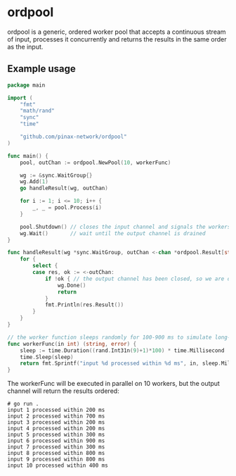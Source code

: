# ordpool

ordpool is a generic, ordered worker pool that accepts a continuous stream of input, processes it concurrently and
returns the results in the same order as the input.

## Example usage

```go
package main

import (
	"fmt"
	"math/rand"
	"sync"
	"time"

	"github.com/pinax-network/ordpool"
)

func main() {
	pool, outChan := ordpool.NewPool(10, workerFunc)

	wg := &sync.WaitGroup{}
	wg.Add(1)
	go handleResult(wg, outChan)

	for i := 1; i <= 10; i++ {
		_, _ = pool.Process(i)
	}

	pool.Shutdown() // closes the input channel and signals the workers to stop after finishing the input queue
	wg.Wait()       // wait until the output channel is drained
}

func handleResult(wg *sync.WaitGroup, outChan <-chan *ordpool.Result[string]) {
	for {
		select {
		case res, ok := <-outChan:
			if !ok { // the output channel has been closed, so we are done here
				wg.Done()
				return
			}
			fmt.Println(res.Result())
		}
	}
}

// the worker function sleeps randomly for 100-900 ms to simulate long-running tasks
func workerFunc(in int) (string, error) {
	sleep := time.Duration((rand.Int31n(9)+1)*100) * time.Millisecond
	time.Sleep(sleep)
	return fmt.Sprintf("input %d processed within %d ms", in, sleep.Milliseconds()), nil
}
```

The workerFunc will be executed in parallel on 10 workers, but the output channel will return the results ordered:
```
# go run .
input 1 processed within 200 ms
input 2 processed within 700 ms
input 3 processed within 200 ms
input 4 processed within 200 ms
input 5 processed within 300 ms
input 6 processed within 900 ms
input 7 processed within 300 ms
input 8 processed within 800 ms
input 9 processed within 800 ms
input 10 processed within 400 ms
```